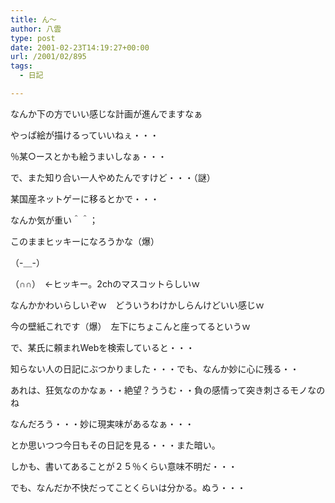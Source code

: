 ```yaml
---
title: ん～
author: 八雲
type: post
date: 2001-02-23T14:19:27+00:00
url: /2001/02/895
tags:
  - 日記

---
```

なんか下の方でいい感じな計画が進んでますなぁ
  
やっぱ絵が描けるっていいねぇ・・・
  
％某○ースとかも絵うまいしなぁ・・・
  
で、また知り合い一人やめたんですけど・・・（謎）
  
某国産ネットゲーに移るとかで・・・
  
なんか気が重い＾＾；
  
このままヒッキーになろうかな（爆）
  
（-＿-）
  
（∩∩）　←ヒッキー。2chのマスコットらしいｗ

なんかかわいらしいぞｗ　どういうわけかしらんけどいい感じｗ
  
今の壁紙これです（爆）　左下にちょこんと座ってるというｗ
  
で、某氏に頼まれWebを検索していると・・・
  
知らない人の日記にぶつかりました・・・でも、なんか妙に心に残る・・
  
あれは、狂気なのかなぁ・・絶望？ううむ・・負の感情って突き刺さるモノなのね
  
なんだろう・・・妙に現実味があるなぁ・・・
  
とか思いつつ今日もその日記を見る・・・また暗い。
  
しかも、書いてあることが２５％くらい意味不明だ・・・
  
でも、なんだか不快だってことくらいは分かる。ぬう・・・
